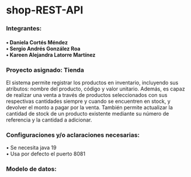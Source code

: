 # shop-REST-API



<h3> Integrantes: </h3>
<h4>• Daniela Cortés Méndez <br>
• Sergio Andrés González Roa <br>
• Kareen Alejandra Latorre Martínez </h4>

<h3> Proyecto asignado: Tienda</h3> 
<p>El sistema permite registrar los productos en inventario, incluyendo sus atributos: nombre del producto, código y valor unitario. Además, es capaz de realizar una venta a través de productos seleccionados con sus respectivas cantidades siempre y cuando se encuentren en stock, y devolver el monto a pagar por la venta. También permite actualizar la cantidad de stock de un producto existente mediante su número de referencia y la cantidad a adicionar.</p>

<h3>Configuraciones y/o aclaraciones necesarias:</h3>
<p>• Se necesita java 19 <br>
• Usa por defecto el puerto 8081</p>


<h3>Modelo de datos:</h3>
